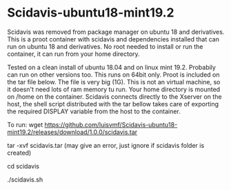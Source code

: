 # Scidavis-ubuntu18-mint19.2

Scidavis was removed from package manager on ubuntu 18 and derivatives.
This is a proot container with scidavis and dependencies installed that can run on ubuntu 18 and derivatives.
No root needed to install or run the container, it can run from your home directory.

Tested on a clean install of ubuntu 18.04 and on linux mint 19.2. Probabily can run on other versions too.
This runs on 64bit only.
Proot is included on the tar file below. The file is very big (1G). This is not an virtual machine, so it doesn't need lots of ram memory tu run. Your home directory is mounted on /home on the container. Scidavis connects directly to the Xserver on the host, the shell script distributed with the tar bellow takes care of exporting the required DISPLAY variable from the host to the container.

To run:
wget https://github.com/luisvmf/Scidavis-ubuntu18-mint19.2/releases/download/1.0.0/scidavis.tar

tar -xvf scidavis.tar (may give an error, just ignore if scidavis folder is created)

cd scidavis

./scidavis.sh
